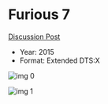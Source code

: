 # Furious 7 

[Discussion Post](https://www.avsforum.com/threads/bass-eq-for-filtered-movies.2995212/post-57963128)

* Year: 2015
* Format: Extended DTS:X

![img 0](https://i.imgur.com/OiA5WNP.jpg)

![img 1](https://i.imgur.com/asxuCMv.jpg)

